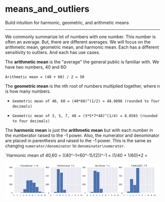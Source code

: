 # means_and_outliers
Build intuition for harmonic, geometric, and arithmetic means
***

We commonly summarize lot of numbers with one number.  This number is often an average.  But, there are different averages.  We will focus on the arithmetic mean, geometric mean, and harmonic mean.  Each has a different sensitivity to outliers. And each has use cases.

The **arithmetic mean** is the "average" the general public is familiar with.  We have two numbers, 40 and 60:

`Arithmetic mean = (40 + 60) / 2 = 50`

The **geometric mean** is the nth root of numbers multiplied together, where n is how many numbers.

* `Geometric mean of 40, 60 = (40*60)^(1/2) = 48.9898 (rounded to four decimals)`

* `Geometric mean of 3, 5, 7, 40 = (3*5*7*40)^(1/4) = 8.0503 (rounded to four decimals)`

The **harmonic mean** is just the **arithmetic mean** but with each number in the numberator raised to the -1 power.  Also, the numerator and denominator are placed in parenthesis and raised to the -1 power.  This is the same as changing `numerator/denominator` to `denominator\numerator`.

`Harmonic mean of 40,60 = ((40^-1+60^-1)/(2))^-1 = (1/40 + 1/60)*2 = 



![Alt text](images/four_ratings.PNG)
